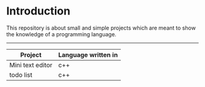 # Introduction
This repository is about small and simple projects which are meant to show the knowledge of a programming language.

---

| Project | Language written in |
|------- | --- |
| Mini text editor | c++ |
|todo list | c++ |
